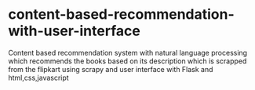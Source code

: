 # content-based-recommendation-with-user-interface
Content based recommendation system with natural language processing which recommends the books based on its description which is scrapped from the flipkart using scrapy and user interface with Flask and html,css,javascript 
